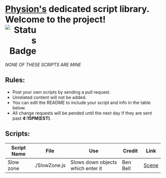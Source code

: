 
# [Physion's](https://app.physion.net) dedicated script library.  <span style="display: inline-block; width: 80%;">Welcome to the project!</span> <span style="display: inline-block; text-align: right; width: 20%;"><img src="https://img.shields.io/badge/status-active-brightgreen" alt="Status Badge"></span>
_NONE OF THESE SCRIPTS ARE MINE_  

## Rules:  
- Post your own scripts by sending a pull request.
- Unrelated content will not be added.
- You can edit the README to include your script and info in the table below.
- All change requests will be pended until the next day if they are sent past **4:15PM(EST)**.

## Scripts:

| Script Name | File         | Use                         | Credit                       | Link              |
|-------------|--------------|-----------------------------|----------------------------|---------------------|
| Slow zone   | ./SlowZone.js  | Slows down objects which enter it | Ben Bell | [Scene](https://app.physion.net/scenes/slowzone-script)|


